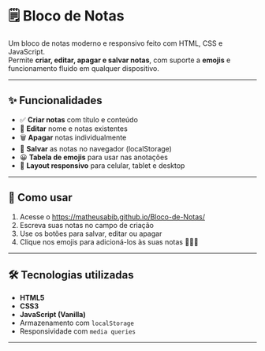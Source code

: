 # 🗒️ Bloco de Notas

Um bloco de notas moderno e responsivo feito com HTML, CSS e JavaScript.  
Permite **criar, editar, apagar e salvar notas**, com suporte a **emojis** e funcionamento fluido em qualquer dispositivo.  

---

## ✨ Funcionalidades

- ✅ **Criar notas** com título e conteúdo
- 📝 **Editar** nome e notas existentes
- 🗑️ **Apagar** notas individualmente
- 💾 **Salvar** as notas no navegador (localStorage)
- 😀 **Tabela de emojis** para usar nas anotações
- 📱 **Layout responsivo** para celular, tablet e desktop

---


## 🚀 Como usar

1. Acesse o https://matheusabib.github.io/Bloco-de-Notas/
2. Escreva suas notas no campo de criação
3. Use os botões para salvar, editar ou apagar
4. Clique nos emojis para adicioná-los às suas notas 🧠✨🔥

---

## 🛠️ Tecnologias utilizadas

- **HTML5**
- **CSS3**
- **JavaScript (Vanilla)**
- Armazenamento com `localStorage`
- Responsividade com `media queries`

---

